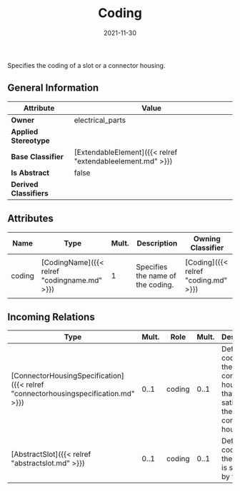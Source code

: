 ﻿---
title: Coding
toc: false
type: specs
date: "2021-11-30"
draft: false
specification: VEC
version: 2.0.0-rc1
documentType: "Recommendation"
elementType: Class
classes:
  - Coding
menu_name: vec-2.0.0-rc1
---
<p> Specifies the coding of a slot or a connector housing.      </p>

## General Information

| Attribute               | Value |
|-------------------------|-------|
| **Owner**               | electrical_parts |
| **Applied Stereotype**  |   |
| **Base Classifier**     | [ExtendableElement]({{< relref "extendableelement.md" >}})<br/>  |
| **Is Abstract**         | false |
| **Derived Classifiers** |   |

## Attributes
|  Name  |  Type  |  Mult.  |  Description  |  Owning Classifier  |
|--------|--------|---------|---------------|--------------|
|coding | [CodingName]({{< relref "codingname.md" >}}) | 1 | <p> Specifies the name of the coding.      </p> | [Coding]({{< relref "coding.md" >}}) |

##  Incoming Relations
|    Type  |   Mult.  |   Role    |   Mult.   |   Description  |
|----------|----------|-----------|-----------|----------------|
| [ConnectorHousingSpecification]({{< relref "connectorhousingspecification.md" >}}) | 0..1 | coding | 0..1 | Defines coding of the connector housing that is satisfied by the connector housing. |
| [AbstractSlot]({{< relref "abstractslot.md" >}}) | 0..1 | coding | 0..1 | Defines coding of the slot that is satisfied by the Slot. |
